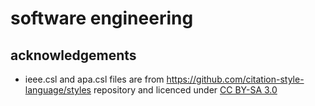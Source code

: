 # software engineering

## acknowledgements

- ieee.csl and apa.csl files are from https://github.com/citation-style-language/styles repository and licenced under [CC BY-SA 3.0](https://creativecommons.org/licenses/by-sa/3.0/)
